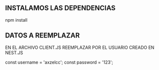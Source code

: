## INSTALAMOS LAS DEPENDENCIAS

npm install

## DATOS A REEMPLAZAR

EN EL ARCHIVO CLIENT.JS REEMPLAZAR POR EL USUARIO CREADO EN NEST.JS

const username = 'axzelcc';
const password = '123';
